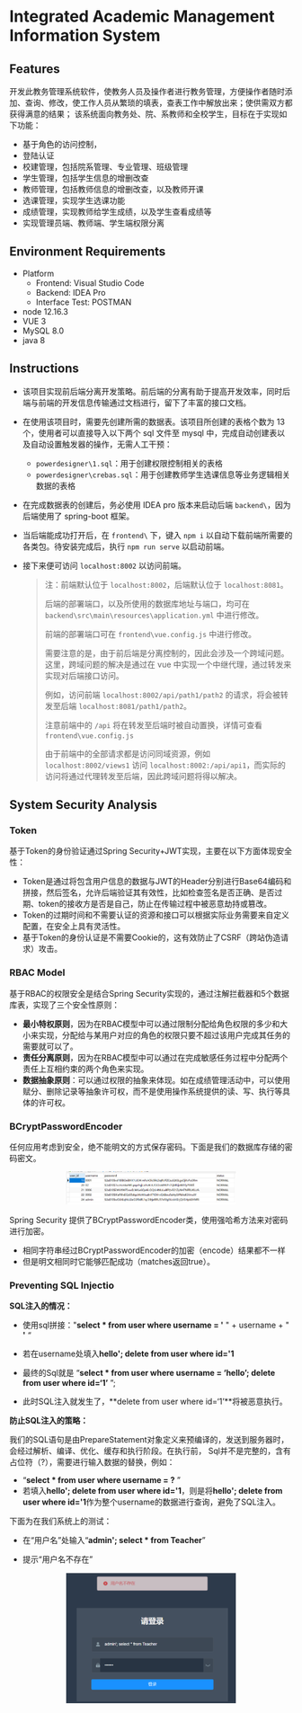 # Integrated Academic Management Information System

## Features

开发此教务管理系统软件，使教务人员及操作者进行教务管理，方便操作者随时添加、查询、修改，使工作人员从繁琐的填表，查表工作中解放出来；使供需双方都获得满意的结果；
该系统面向教务处、院、系教师和全校学生，目标在于实现如下功能：

- 基于角色的访问控制，
- 登陆认证
- 校建管理，包括院系管理、专业管理、班级管理
- 学生管理，包括学生信息的增删改查
- 教师管理，包括教师信息的增删改查，以及教师开课
- 选课管理，实现学生选课功能
- 成绩管理，实现教师给学生成绩，以及学生查看成绩等
- 实现管理员端、教师端、学生端权限分离

## Environment Requirements
- Platform
   - Frontend: Visual Studio Code
   - Backend: IDEA Pro
   - Interface Test: POSTMAN
- node 12.16.3
- VUE 3
- MySQL 8.0
- java 8

## Instructions

- 该项目实现前后端分离开发策略。前后端的分离有助于提高开发效率，同时后端与前端的开发信息传输通过文档进行，留下了丰富的接口文档。

- 在使用该项目时，需要先创建所需的数据表。该项目所创建的表格个数为 13 个，使用者可以直接导入以下两个 sql 文件至 mysql 中，完成自动创建表以及自动设置触发器的操作，无需人工干预：

  - `powerdesigner\1.sql`：用于创建权限控制相关的表格
  - `powerdesigner\crebas.sql`：用于创建教师学生选课信息等业务逻辑相关数据的表格

- 在完成数据表的创建后，务必使用 IDEA pro 版本来启动后端 `backend\`，因为后端使用了 spring-boot 框架。

- 当后端能成功打开后，在 `frontend\` 下，键入 `npm i` 以自动下载前端所需要的各类包。待安装完成后，执行 `npm run serve` 以启动前端。

- 接下来便可访问 `localhost:8002` 以访问前端。

  > 注：前端默认位于 `localhost:8002`，后端默认位于 `localhost:8081`。
  >
  > 后端的部署端口，以及所使用的数据库地址与端口，均可在 `backend\src\main\resources\application.yml` 中进行修改。
  >
  > 前端的部署端口可在 `frontend\vue.config.js` 中进行修改。
  >
  > 需要注意的是，由于前后端是分离控制的，因此会涉及一个跨域问题。这里，跨域问题的解决是通过在 vue 中实现一个中继代理，通过转发来实现对后端接口访问。
  >
  > 例如，访问前端 `localhost:8002/api/path1/path2` 的请求，将会被转发至后端 `localhost:8081/path1/path2`。
  >
  > 注意前端中的 `/api` 将在转发至后端时被自动置换，详情可查看 `frontend\vue.config.js`
  >
  > 由于前端中的全部请求都是访问同域资源，例如 `localhost:8002/views1` 访问 `localhost:8002:/api/api1`，而实际的访问将通过代理转发至后端，因此跨域问题将得以解决。


## System Security Analysis

### Token

基于Token的身份验证通过Spring Security+JWT实现，主要在以下方面体现安全性：

- Token是通过将包含用户信息的数据与JWT的Header分别进行Base64编码和拼接，然后签名，允许后端验证其有效性，比如检查签名是否正确、是否过期、token的接收方是否是自己，防止在传输过程中被恶意劫持或篡改。
- Token的过期时间和不需要认证的资源和接口可以根据实际业务需要来自定义配置，在安全上具有灵活性。
- 基于Token的身份认证是不需要Cookie的，这有效防止了CSRF（跨站伪造请求）攻击。

### RBAC Model

基于RBAC的权限安全是结合Spring Security实现的，通过注解拦截器和5个数据库表，实现了三个安全性原则：

- **最小特权原则**，因为在RBAC模型中可以通过限制分配给角色权限的多少和大小来实现，分配给与某用户对应的角色的权限只要不超过该用户完成其任务的需要就可以了。
- **责任分离原则**，因为在RBAC模型中可以通过在完成敏感任务过程中分配两个责任上互相约束的两个角色来实现。
- **数据抽象原则**：可以通过权限的抽象来体现。如在成绩管理活动中，可以使用赋分、删除记录等抽象许可权，而不是使用操作系统提供的读、写、执行等具体的许可权。

### BCryptPasswordEncoder

任何应用考虑到安全，绝不能明文的方式保存密码。下面是我们的数据库存储的密码密文。


<div align='center'>
   <img src='期末汇报/数据库课程报告/image-20220608110559644.png' width='60%' />
</div>

 Spring Security 提供了BCryptPasswordEncoder类，使用强哈希方法来对密码进行加密。

- 相同字符串经过BCryptPasswordEncoder的加密（encode）结果都不一样
- 但是明文相同时它能够匹配成功（matches返回true）。

### Preventing SQL Injectio

**SQL注入的情况：**

- 使⽤sql拼接："**select * from user where username = '** " + username + " **'** “

- 若在username处填入**hello'; delete from user where id='1**

- 最终的Sql就是 “**select * from user where username = ‘hello’; delete from user where id=‘1’** ”;

- 此时SQL注入就发生了，**delete from user where id=‘1’**将被恶意执行。

**防止SQL注入的策略：**

我们的SQL语句是由PrepareStatement对象定义来预编译的，发送到服务器时，会经过解析、编译、优化、缓存和执行阶段。在执行前， Sql并不是完整的，含有占位符（?），需要进行输入数据的替换，例如：

- “**select * from user where username = ?** ”
- 若填入**hello'; delete from user where id='1**，则是将**hello'; delete from user where id='1**作为整个username的数据进行查询，避免了SQL注入。

下面为在我们系统上的测试：

- 在“用户名”处输入“**admin'; select * from Teacher**”

- 提示“用户名不存在”

<div align='center'>
   <img src='期末汇报/数据库课程报告/image-20220608111905579.png' width='60%' />
</div>